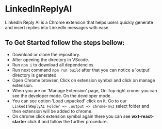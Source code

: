 # LinkedInReplyAI

LinkedIn Reply AI is a Chrome extension that helps users quickly generate and insert replies into LinkedIn messages with ease.

<h2>To Get Started follow the steps bellow: </h2>
<ul>
<li>Download or clone the repository.</li>
<li>After opening the directory in VScode.</li>
<li>Run <code>npm i</code> to download all dependencies.</li>
<li>Run next command <code>npm run build</code> after that you can notice a 'output' directory is generated.</li>
<li>Open Chrome browser, Click on extension symbol and click on manage extension. </li>
<li>When you are on 'Manage Extension' page, On Top right croner you can see the developer mode. On the developer mode.</li>
<li>You can see option 'Load unpacked' click on it. Go to our <code>LinkedInReplyAI Folder => .output => chrome-mv3</code> select folder and then extension will be added to chrome.</li>
<li>On chrome click extension symbol again there you can see <b>wxt-react-starter</b> click it and follow the further procedure. </li>
</ul>

